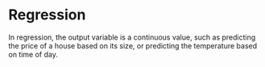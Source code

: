 # Regression

In regression, the output variable is a continuous value, such as predicting the price of a house based on its size, or predicting the temperature based on time of day.